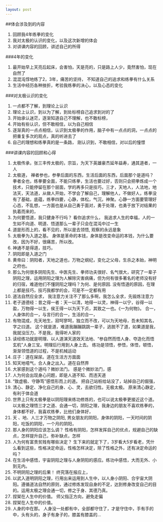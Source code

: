 ```yaml
---
layout: post
---
```



##体会涉及到的内容
1. 回顾我4年练拳的变化
2. 我对太极的认识的变化，以及这次新增的体会
3. 对讲课内容的回顾，讲述自己的所得

###4年的变化
1. 最开始早上天亮后起床，会害怕，天是亮的，只是路上人少，竟然害怕，现在自然了
2. 混混沌惇地练了2，3年，痛苦的坚持， 不知道自己的追求和练拳有什么关系
3. 生活中经历各种挫折，考验我练拳的决心，以及心态的变化


###对太极认识的变化
1. 一点都不了解，到理论上认识
2. 理论上认识，到以为了解，到处标榜自己追求到对的了
3. 开始承认迷茫，逐渐知道自己不理解，也不敢标榜，
4. 开始有些认识，但不敢相信，以为自己相信
4. 逐渐真的一点点相信，认识到太极拳的作用，脑子中有一点点的洞，一点点的把重复多次的观点，真的听进去了
5. 自己的理想和练拳真的是一条路， 刚认识到，不敢相信，对以后的憧憬


###讲课内容的回顾和心得
1. 太极传承，张三丰传太极的，宗旨，为天下英雄豪杰延年益寿，通其道者，一人
2. 太极道， 禅者参也，参拳后面的东西，生活后面的东西，后面那个是道吗？ 拳者全也，练拳要全面，不能只练拳，生活也要过好，否则只会把拳炼成一个技术，只能停留在那个层面，学的再多只是技巧，三才，天地人，人法地，地法天，天法道，从做人开始，不学会了解自己，理解他人，不做好人，练拳没有了基础，底蕴，练拳四要，心静，体松，气沉，神聚。心静一方面要管理好心态，不乱想，一方面也是从自己勇于面对，勇于处理，也勇于放下对结果的执着而来的，
3. 为何要悟道，我只健身不行吗？ 看你追求什么， 我追求人生的幸福，人的一生如不向道、明道、悟道那么一辈子只会在混沌中过一生
4. 道是形而上的，看不见的，所以是去领悟, 观察的永远是象
5. 太极拳为入道之基。 身体是革命的本钱，身体是改变命运的本钱，为什么要改，因为不好，很痛苦，所以改。
6. 神通不是得道，技巧，
7. 阴阳即是入道之门
8. 黄帝曰：阴阳者，天地之道也，万物之纲纪，变化之父母，生杀之本始，神明之府也。
9. 那么为何很多阴阳先生、中医先生、拳师功夫很好、名气很大，研究了一辈子阴阳之理，运用阴阳之理为人解除灾害病痛，但为何有很多著名的老师没有好的归宿，难道他们不懂阴阳之理吗？为何、是何原因. 没有悟道的原因，在理上都是技巧，技巧我都学的会，可是不一定都有用
10. 道法自然应全求， 我注意力关注不了那么多啊，我怎么全求，先锻炼注意力
11. 老子道德经：昔之得一者：天一以清，地得一以灵，神得一以宁，谷得一以盈，万物得一以生，侯王得一以为天下贞，其致之一也。《一为何物》。 合一，人身体的合一，与言行的合一，生活的合一，
12. 有物混成，先天地生，寂呵寥呵，独立而不改，可以为天地母，吾未知其名，字之曰道。 这个就是道，难道我蹦蹦跳跳一辈子，逃脱不了道，如果道是我，我就没压力，不是我，我得听人家的
13. 读经练功就是明理、以人道演天道效天法地、“参自然而悟人身、夺造化而悟玄机”人身三宝。明理后行用到人身上去。 练功是领悟，参悟，体悟，顿悟，渐渐领悟道的过程，不是机械运动
14. 庄子：道在屎尿。道在生活方方面面
15. 知天地噫气，合人身之出入。道在自然界
16. 大家感到这个道吗？微妙法门。 感是个微妙法门，感
17. 人为何会出现身心问题，即是人道不知、而违天道
18. “致虚极、守静笃”感悟形而上的道。 把自己站桩给站没了，站掉自己的倔强，
19. 清心、静定、净化自己的身、心、灵，去欲归性。无极太极。 原来清心静定，有利于体会道
20. 世界上只有太极拳是以阴阳理来练功修炼的，也可以说太极拳更接近这个道。以太极之理悟三才之道、会通一切，阴阳之理，我身边的朋友不喜欢练拳的，身体都不好，我喜欢练拳，比他们身体好，
21. 天 、地、人三才万物之阴阳, 男女朋友的阴阳，身体的阴阳，一天时间的阴阳，吃饭的阴阳，一个月的阴阳，
22. 那人身的阴阳应该怎么调？ 性格有阴阳，怎样发挥自己的优点，规避自己的缺点，怎样提升自己，弥补缺点，怎样
23. 人为何有富贵贫贱有哪些决定？ 生下来的就定下了，3岁看大5岁看老，凭什么看到这些，性格决定命运，性格怎样决定，除了性格之外，还有决定命运的吗？
24. 在生活中感悟，宇宙阴阳之理与人身阴阳的感应。练功中感悟，大而无外、小到无内。
25. 不明阴阳之理的后果！ 终究落在报应上，
26. 以武入道明阴阳之理，行用出来运用到人生中，以人身小阴阳、合宇宙大阴阳。遵循道法自然的原则，通过修炼发现自身的不足，达到修身改变自己的目的。运用太极之理会通一切，修之于身、其德乃真。
27. 捏架在人生中的价值。 师父指正方向，避免走偏
28. 捏架在人生中的价值。
29. 人身的中在那。 人身没一处都有中，全部都守住了，才是守住中，手有手的中，头有头的，身子有身子的，膝盖有膝盖的... 












